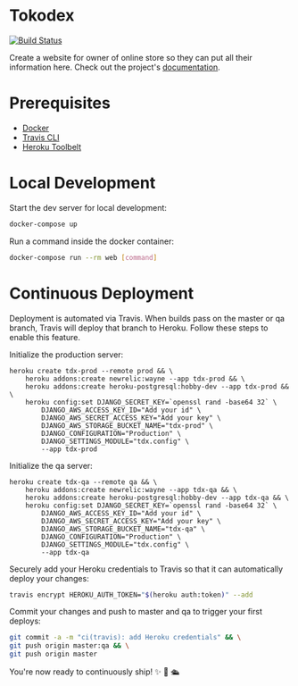 # Tokodex

[![Build Status](https://travis-ci.org/vebr/Tokodex.svg?branch=master)](https://travis-ci.org/vebr/Tokodex)

Create a website for owner of online store so they can put all their information here. Check out the project's [documentation](http://vebr.github.io/Tokodex/).

# Prerequisites

- [Docker](https://docs.docker.com/docker-for-mac/install/)  
- [Travis CLI](http://blog.travis-ci.com/2013-01-14-new-client/)
- [Heroku Toolbelt](https://toolbelt.heroku.com/)

# Local Development

Start the dev server for local development:
```bash
docker-compose up
```

Run a command inside the docker container:

```bash
docker-compose run --rm web [command]
```

# Continuous Deployment

Deployment is automated via Travis. When builds pass on the master or qa branch, Travis will deploy that branch to Heroku. Follow these steps to enable this feature.

Initialize the production server:

```
heroku create tdx-prod --remote prod && \
    heroku addons:create newrelic:wayne --app tdx-prod && \
    heroku addons:create heroku-postgresql:hobby-dev --app tdx-prod && \
    heroku config:set DJANGO_SECRET_KEY=`openssl rand -base64 32` \
        DJANGO_AWS_ACCESS_KEY_ID="Add your id" \
        DJANGO_AWS_SECRET_ACCESS_KEY="Add your key" \
        DJANGO_AWS_STORAGE_BUCKET_NAME="tdx-prod" \
        DJANGO_CONFIGURATION="Production" \
        DJANGO_SETTINGS_MODULE="tdx.config" \
        --app tdx-prod
```

Initialize the qa server:

```
heroku create tdx-qa --remote qa && \
    heroku addons:create newrelic:wayne --app tdx-qa && \
    heroku addons:create heroku-postgresql:hobby-dev --app tdx-qa && \
    heroku config:set DJANGO_SECRET_KEY=`openssl rand -base64 32` \
        DJANGO_AWS_ACCESS_KEY_ID="Add your id" \
        DJANGO_AWS_SECRET_ACCESS_KEY="Add your key" \
        DJANGO_AWS_STORAGE_BUCKET_NAME="tdx-qa" \
        DJANGO_CONFIGURATION="Production" \
        DJANGO_SETTINGS_MODULE="tdx.config" \
        --app tdx-qa
```

Securely add your Heroku credentials to Travis so that it can automatically deploy your changes:

```bash
travis encrypt HEROKU_AUTH_TOKEN="$(heroku auth:token)" --add
```

Commit your changes and push to master and qa to trigger your first deploys:

```bash
git commit -a -m "ci(travis): add Heroku credentials" && \
git push origin master:qa && \
git push origin master
```

You're now ready to continuously ship! ✨ 💅 🛳
